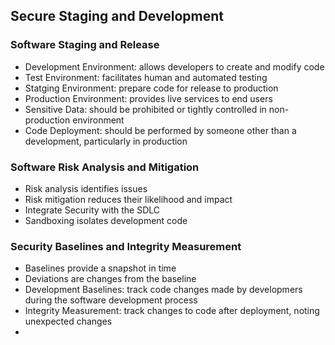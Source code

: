 ## Secure Staging and Development

### Software Staging and Release
* Development Environment: allows developers to create and modify code
* Test Environment: facilitates human and automated testing
* Statging Environment: prepare code for release to production
* Production Environment: provides live services to end users
* Sensitive Data: should be prohibited or tightly controlled in non-production environment
* Code Deployment: should be performed by someone other than a development, particularly in production

### Software Risk Analysis and Mitigation
* Risk analysis identifies issues
* Risk mitigation reduces their likelihood and impact
* Integrate Security with the SDLC
* Sandboxing isolates development code

### Security Baselines and Integrity Measurement
* Baselines provide a snapshot in time
* Deviations are changes from the baseline
* Development Baselines: track code changes made by developmers during the software development process
* Integrity Measurement: track changes to code after deployment, noting unexpected changes
* 